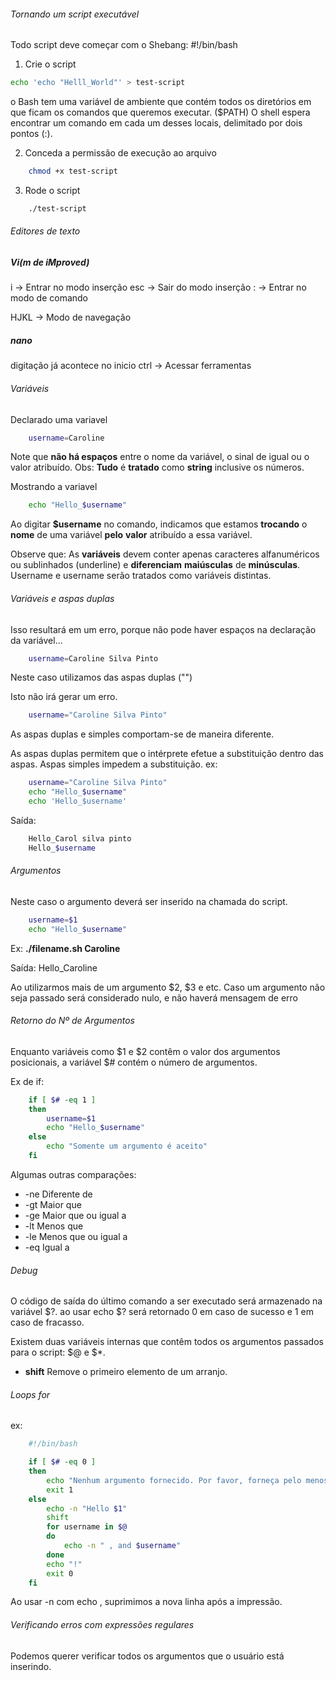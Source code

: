 ###### Tornando um script executável

Todo script deve começar com o Shebang:
    #!/bin/bash

1. Crie o script

```sh
echo 'echo "Helll_World"' > test-script
```
o Bash tem uma variável de ambiente que contém todos os
diretórios em que ficam os comandos que queremos executar.
($PATH)
O shell espera encontrar um comando em cada um desses locais, delimitado por dois pontos (:).

2. Conceda a permissão de execução ao arquivo

```sh
    chmod +x test-script
```
3. Rode o script

```sh
    ./test-script
```

###### Editores de texto

##### Vi(m de iMproved)
i   -> Entrar no modo inserção
esc -> Sair do modo inserção
:   -> Entrar no modo de comando

HJKL -> Modo de navegação

##### nano

digitação já acontece no inicio
ctrl -> Acessar ferramentas

###### Variáveis

Declarado uma variavel

```sh
    username=Caroline
```
Note que **não há espaços** entre o nome da variável, o sinal de igual ou o valor atribuído.
Obs: **Tudo** é **tratado** como **string** inclusive os números.

Mostrando a variavel
```sh
    echo "Hello_$username"
```
Ao digitar **$username** no comando, indicamos que estamos **trocando** 
o **nome** de uma variável **pelo** **valor** atribuído a essa variável.

Observe que:
As **variáveis** devem conter apenas caracteres alfanuméricos ou sublinhados (underline) e
**diferenciam** **maiúsculas** de **minúsculas**. Username e username serão tratados como variáveis
distintas.

###### Variáveis e aspas duplas

Isso resultará em um erro, porque não pode haver espaços na declaração da variável...
```sh
    username=Caroline Silva Pinto
```
Neste caso utilizamos das aspas duplas ("")

Isto não irá gerar um erro.
```sh
    username="Caroline Silva Pinto"
```

As aspas duplas e simples comportam-se de maneira diferente.

As aspas duplas permitem que o intérprete efetue a substituição dentro das aspas. Aspas simples impedem a substituição.
ex: 
```sh
    username="Caroline Silva Pinto"
    echo "Hello_$username"
    echo 'Hello_$username'
```
Saída: 

```sh
    Hello_Carol silva pinto
    Hello_$username
```

###### Argumentos

Neste caso o argumento deverá ser inserido na chamada do script.
```sh
    username=$1
    echo "Hello_$username"
```
Ex: **./filename.sh Caroline**

Saída:
     Hello_Caroline

Ao utilizarmos mais de um argumento $2, $3 e etc. Caso um argumento não seja passado será considerado nulo, e não haverá mensagem de erro

###### Retorno do Nº de Argumentos

Enquanto variáveis como $1 e $2 contêm o valor dos argumentos posicionais, a variável $#
contém o número de argumentos.

Ex de if:

```sh
    if [ $# -eq 1 ]
    then    
        username=$1
        echo "Hello_$username"
    else
        echo "Somente um argumento é aceito"
    fi
```

Algumas outras comparações: 
* -ne Diferente de
* -gt Maior que
* -ge Maior que ou igual a
* -lt Menos que
* -le Menos que ou igual a
* -eq Igual a

###### Debug
O código de saída do último comando a ser executado será armazenado na variável $?.
ao usar echo $? será retornado 0 em caso de sucesso e 1 em caso de fracasso.

Existem duas variáveis internas que contêm todos os argumentos passados para o script: $@ e $*.

- **shift** Remove o primeiro elemento de um arranjo.

###### Loops for

ex:

```sh
    #!/bin/bash

    if [ $# -eq 0 ]
    then
        echo "Nenhum argumento fornecido. Por favor, forneça pelo menos um argumento."
        exit 1
    else
        echo -n "Hello $1"
        shift
        for username in $@
        do
            echo -n " , and $username"
        done
        echo "!"
        exit 0
    fi
```

Ao usar -n com echo , suprimimos a nova linha após a impressão.

###### Verificando erros com expressões regulares

Podemos querer verificar todos os argumentos que o usuário está inserindo.